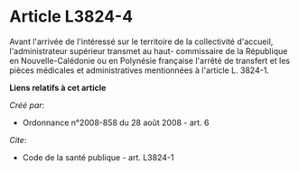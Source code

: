 # Article L3824-4

Avant l'arrivée de l'intéressé sur le territoire de la collectivité d'accueil, l'administrateur supérieur transmet au haut-
commissaire de la République en Nouvelle-Calédonie ou en Polynésie française l'arrêté de transfert et les pièces médicales et
administratives mentionnées à l'article L. 3824-1.

**Liens relatifs à cet article**

_Créé par_:

  - Ordonnance n°2008-858 du 28 août 2008 - art. 6

_Cite_:

  - Code de la santé publique - art. L3824-1
